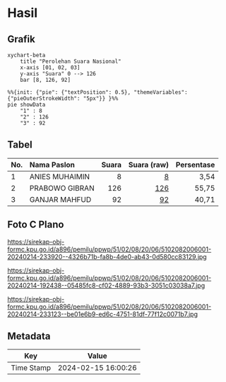 # Hasil

## Grafik

```mermaid
xychart-beta
    title "Perolehan Suara Nasional"
    x-axis [01, 02, 03]
    y-axis "Suara" 0 --> 126
    bar [8, 126, 92]
```

```mermaid
%%{init: {"pie": {"textPosition": 0.5}, "themeVariables": {"pieOuterStrokeWidth": "5px"}} }%%
pie showData
    "1" : 8
    "2" : 126
    "3" : 92
```

## Tabel

| No. | Nama Paslon    | Suara | Suara (raw) | Persentase |
|:--- |:-------------- | -----:| -----------:| ----------:|
| 1   | ANIES MUHAIMIN | 8     | [8][p-1]    | 3,54       |
| 2   | PRABOWO GIBRAN | 126   | [126][p-2]  | 55,75      |
| 3   | GANJAR MAHFUD  | 92    | [92][p-3]   | 40,71      |


[p-1]: https://github.com/gigit-pemilu/pemilu-2024/blob/main/pilpres/hitung-suara/sub/51-bali/sub/02-tabanan/sub/08-penebel/sub/2006-pitra/sub/001-tps/sub/paslon-1.txt
[p-2]: https://github.com/gigit-pemilu/pemilu-2024/blob/main/pilpres/hitung-suara/sub/51-bali/sub/02-tabanan/sub/08-penebel/sub/2006-pitra/sub/001-tps/sub/paslon-2.txt
[p-3]: https://github.com/gigit-pemilu/pemilu-2024/blob/main/pilpres/hitung-suara/sub/51-bali/sub/02-tabanan/sub/08-penebel/sub/2006-pitra/sub/001-tps/sub/paslon-3.txt

## Foto C Plano

https://sirekap-obj-formc.kpu.go.id/a896/pemilu/ppwp/51/02/08/20/06/5102082006001-20240214-233920--4326b71b-fa8b-4de0-ab43-0d580cc83129.jpg

https://sirekap-obj-formc.kpu.go.id/a896/pemilu/ppwp/51/02/08/20/06/5102082006001-20240214-192438--05485fc8-cf02-4889-93b3-3051c03038a7.jpg

https://sirekap-obj-formc.kpu.go.id/a896/pemilu/ppwp/51/02/08/20/06/5102082006001-20240214-233123--be01e6b9-ed6c-4751-81df-77f12c0071b7.jpg


## Metadata

| Key        | Value               |
| ---------- | ------------------- |
| Time Stamp | 2024-02-15 16:00:26 |



